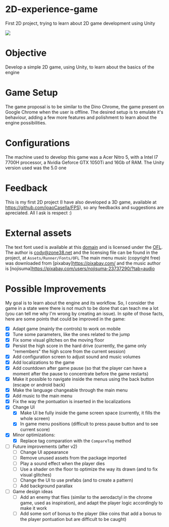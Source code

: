 # 2D-experience-game
First 2D project, trying to learn about 2D game development using Unity

![](Demo.gif)

# Objective
Develop a simple 2D game, using Unity, to learn about the basics of the engine

# Game Setup
The game proposal is to be similar to the Dino Chrome, the game present on Google Chrome when the user is offline. The desired setup is to emulate it's behaviour, adding a few more features and polishment to learn about the engine possibilities.

# Configurations
The machine used to develop this game was a Acer Nitro 5, with a Intel I7 7700H processor, a Nvidia Geforce GTX 1050Ti and 16Gb of RAM. The Unity version used was the 5.0 one

# Feedback
This is my first 2D project (I have also developed a 3D game, available at https://github.com/joaoCasella/FPS), so any feedbacks and suggestions are apreciated. All I ask is respect :)

# External assets
The text font used is available at this [domain](https://fonts.google.com/specimen/Press+Start+2P) and is licensed under the [OFL](https://scripts.sil.org/cms/scripts/page.php?site_id=nrsi&id=OFL). The author is cody@zone38.net and the licensing file can be found in the project, at `Assets/Runner/Fonts/OFL`
The main menu music (copyright free) was downloaded from [pixabay]<https://pixabay.com/> and the music author is [nojisuma]<https://pixabay.com/users/nojisuma-23737290/?tab=audio>

# Possible Improvements
My goal is to learn about the engine and its workflow. So, I consider the game in a state were there is not much to be done that can teach me a lot (you can tell me why I'm wrong by creating an issue). In spite of those facts, here are some points that could be improved in the game:

- [X] Adapt game (mainly the controls) to work on mobile
- [X] Tune some parameters, like the ones related to the jump
- [X] Fix some visual glitches on the moving floor
- [X] Persist the high score in the hard drive (currently, the game only "remembers" the high score from the current session)
- [X] Add configuration screen to adjust sound and music volumes
- [X] Add localizations to the game
- [X] Add countdown after game pause (so that the player can have a moment after the pause to concentrate before the game restarts)
- [X] Make it possible to navigate inside the menus using the back button (escape or android back)
- [X] Make the language changeable through the main menu
- [X] Add music to the main menu
- [X] Fix the way the pontuation is inserted in the localizations
- [X] Change UI
    - [X] Make UI be fully inside the game screen space (currently, it fills the whole screen)
    - [X] In game menu positions (difficult to press pause button and to see current score)
- [X] Minor optimizations:
    - [X] Replace tag comparation with the `CompareTag` method
- [ ] Future improvements (after v2)
    - [ ] Change UI appearance
    - [ ] Remove unused assets from the package imported
    - [ ] Play a sound effect when the player dies
    - [ ] Use a shader on the floor to optimize the way its drawn (and to fix visual glitches)
    - [ ] Change the UI to use prefabs (and to create a pattern)
    - [ ] Add background parallax
- [ ] Game design ideas
    - [ ] Add an enemy that flies (similar to the aerodactyl in the chrome game, used as inspiration), and adapt the player logic accordingly to make it work
    - [ ] Add some sort of bonus to the player (like coins that add a bonus to the player pontuation but are difficult to be caught)
